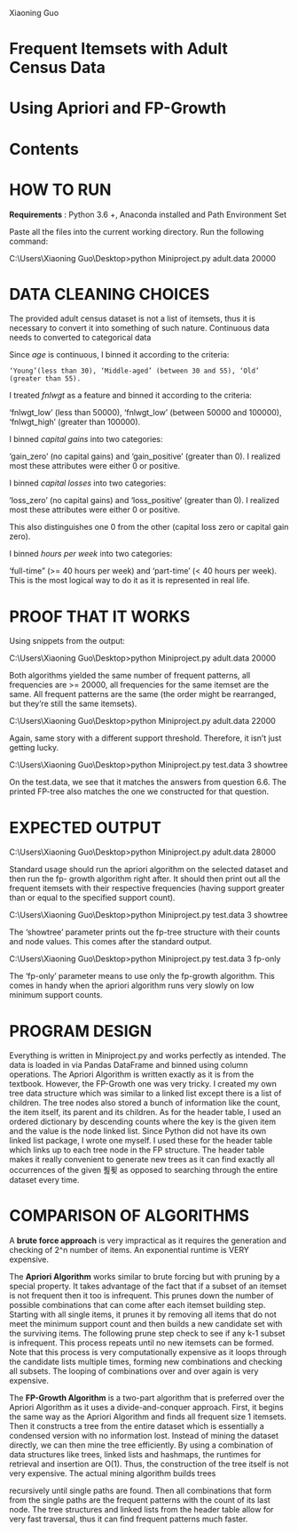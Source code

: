 Xiaoning Guo

# Frequent Itemsets with Adult Census Data

# Using Apriori and FP-Growth

# Contents

# HOW TO RUN

**Requirements** : Python 3.6 +, Anaconda installed and Path Environment Set

Paste all the files into the current working directory. Run the following command:

C:\Users\Xiaoning Guo\Desktop>python Miniproject.py adult.data 20000

# DATA CLEANING CHOICES

The provided adult census dataset is not a list of itemsets, thus it is necessary to convert it into
something of such nature. Continuous data needs to converted to categorical data

Since _age_ is continuous, I binned it according to the criteria:

```
‘Young’(less than 30), ‘Middle-aged’ (between 30 and 55), ‘Old’ (greater than 55).
```
I treated _fnlwgt_ as a feature and binned it according to the criteria:

‘fnlwgt_low’ (less than 50000), ‘fnlwgt_low’ (between 50000 and 100000), ‘fnlwgt_high’
(greater than 100000).


I binned _capital gains_ into two categories:

‘gain_zero’ (no capital gains) and ‘gain_positive’ (greater than 0). I realized most these
attributes were either 0 or positive.

I binned _capital losses_ into two categories:

‘loss_zero’ (no capital gains) and ‘loss_positive’ (greater than 0). I realized most these
attributes were either 0 or positive.

This also distinguishes one 0 from the other (capital loss zero or capital gain zero).

I binned _hours per week_ into two categories:

‘full-time” (>= 40 hours per week) and ‘part-time’ (< 40 hours per week). This is the most
logical way to do it as it is represented in real life.


# PROOF THAT IT WORKS

Using snippets from the output:

C:\Users\Xiaoning Guo\Desktop>python Miniproject.py adult.data 20000

Both algorithms yielded the same number of frequent patterns, all frequencies are >= 20000, all
frequencies for the same itemset are the same. All frequent patterns are the same (the order
might be rearranged, but they’re still the same itemsets).

C:\Users\Xiaoning Guo\Desktop>python Miniproject.py adult.data 22000

Again, same story with a different support threshold. Therefore, it isn’t just getting lucky.


C:\Users\Xiaoning Guo\Desktop>python Miniproject.py test.data 3 showtree

On the test.data, we see that it matches the answers from question 6.6. The printed FP-tree
also matches the one we constructed for that question.


# EXPECTED OUTPUT

C:\Users\Xiaoning Guo\Desktop>python Miniproject.py adult.data 28000

Standard usage should run the apriori algorithm on the selected dataset and then run the fp-
growth algorithm right after. It should then print out all the frequent itemsets with their
respective frequencies (having support greater than or equal to the specified support count).

C:\Users\Xiaoning Guo\Desktop>python Miniproject.py test.data 3 showtree

The ‘showtree’ parameter prints out the fp-tree structure with their counts and node values.
This comes after the standard output.

C:\Users\Xiaoning Guo\Desktop>python Miniproject.py test.data 3 fp-only


The ‘fp-only’ parameter means to use only the fp-growth algorithm. This comes in handy when
the apriori algorithm runs very slowly on low minimum support counts.

# PROGRAM DESIGN

Everything is written in Miniproject.py and works perfectly as intended. The data is loaded in
via Pandas DataFrame and binned using column operations. The Apriori Algorithm is written
exactly as it is from the textbook. However, the FP-Growth one was very tricky. I created my
own tree data structure which was similar to a linked list except there is a list of children. The
tree nodes also stored a bunch of information like the count, the item itself, its parent and its
children. As for the header table, I used an ordered dictionary by descending counts where the
key is the given item and the value is the node linked list. Since Python did not have its own
linked list package, I wrote one myself. I used these for the header table which links up to each
tree node in the FP structure. The header table makes it really convenient to generate new
trees as it can find exactly all occurrences of the given 푎푖 as opposed to searching through the
entire dataset every time.

# COMPARISON OF ALGORITHMS

A **brute force approach** is very impractical as it requires the generation and checking of 2^n
number of items. An exponential runtime is VERY expensive.

The **Apriori Algorithm** works similar to brute forcing but with pruning by a special property. It
takes advantage of the fact that if a subset of an itemset is not frequent then it too is
infrequent. This prunes down the number of possible combinations that can come after each
itemset building step. Starting with all single items, it prunes it by removing all items that do
not meet the minimum support count and then builds a new candidate set with the surviving
items. The following prune step check to see if any k-1 subset is infrequent. This process
repeats until no new itemsets can be formed. Note that this process is very computationally
expensive as it loops through the candidate lists multiple times, forming new combinations and
checking all subsets. The looping of combinations over and over again is very expensive.

The **FP-Growth Algorithm** is a two-part algorithm that is preferred over the Apriori Algorithm as
it uses a divide-and-conquer approach. First, it begins the same way as the Apriori Algorithm
and finds all frequent size 1 itemsets. Then it constructs a tree from the entire dataset which is
essentially a condensed version with no information lost. Instead of mining the dataset directly,
we can then mine the tree efficiently. By using a combination of data structures like trees,
linked lists and hashmaps, the runtimes for retrieval and insertion are O(1). Thus, the
construction of the tree itself is not very expensive. The actual mining algorithm builds trees


recursively until single paths are found. Then all combinations that form from the single paths
are the frequent patterns with the count of its last node. The tree structures and linked lists
from the header table allow for very fast traversal, thus it can find frequent patterns much
faster.

